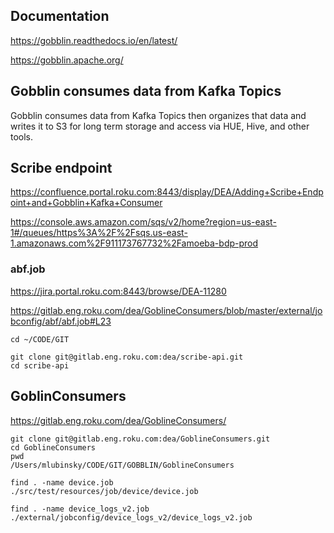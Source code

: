 ## Documentation

https://gobblin.readthedocs.io/en/latest/

https://gobblin.apache.org/

## Gobblin  consumes data from Kafka Topics 

Gobblin  consumes data from Kafka Topics 
then organizes that data and writes it to S3 for long term storage and access via HUE, Hive, and other tools.

##  Scribe endpoint  

<https://confluence.portal.roku.com:8443/display/DEA/Adding+Scribe+Endpoint+and+Gobblin+Kafka+Consumer>

   
https://console.aws.amazon.com/sqs/v2/home?region=us-east-1#/queues/https%3A%2F%2Fsqs.us-east-1.amazonaws.com%2F911173767732%2Famoeba-bdp-prod  


### abf.job

https://jira.portal.roku.com:8443/browse/DEA-11280
   
https://gitlab.eng.roku.com/dea/GoblineConsumers/blob/master/external/jobconfig/abf/abf.job#L23   
```
cd ~/CODE/GIT

git clone git@gitlab.eng.roku.com:dea/scribe-api.git
cd scribe-api
```

##  GoblinConsumers   

<https://gitlab.eng.roku.com/dea/GoblineConsumers/>

```
git clone git@gitlab.eng.roku.com:dea/GoblineConsumers.git
cd GoblineConsumers
pwd
/Users/mlubinsky/CODE/GIT/GOBBLIN/GoblineConsumers
 
find . -name device.job
./src/test/resources/job/device/device.job
 
find . -name device_logs_v2.job
./external/jobconfig/device_logs_v2/device_logs_v2.job

```
